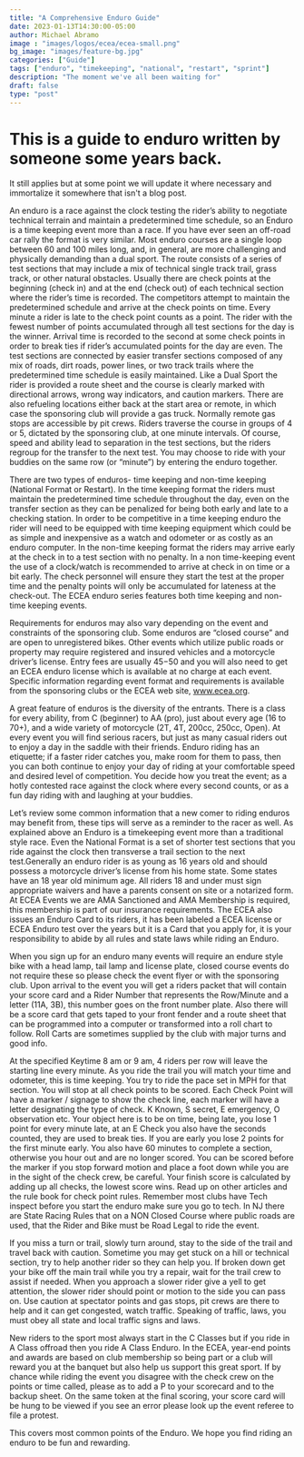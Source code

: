 ```yaml
---
title: "A Comprehensive Enduro Guide"
date: 2023-01-13T14:30:00-05:00
author: Michael Abramo
image : "images/logos/ecea/ecea-small.png"
bg_image: "images/feature-bg.jpg"
categories: ["Guide"]
tags: ["enduro", "timekeeping", "national", "restart", "sprint"]
description: "The moment we've all been waiting for"
draft: false
type: "post"
---
```


# This is a guide to enduro written by someone some years back.  
It still applies but at some point we will update it where necessary and immortalize it somewhere that isn't a blog post.

An enduro is a race against the clock testing the rider’s ability to negotiate technical terrain and maintain a predetermined time schedule, so an Enduro is a time keeping event more than a race. If you have ever seen an off-road car rally the format is very similar. Most enduro courses are a single loop between 60 and 100 miles long, and, in general, are more challenging and physically demanding than a dual sport. The route consists of a series of test sections that may include a mix of technical single track trail, grass track, or other natural obstacles. Usually there are check points at the beginning (check in) and at the end (check out) of each technical section where the rider’s time is recorded.  The competitors attempt to maintain the predetermined schedule and arrive at the check points on time. Every minute a rider is late to the check point counts as a point. The rider with the fewest number of points accumulated through all test sections for the day is the winner. Arrival time is recorded to the second at some check points in order to break ties if rider’s accumulated points for the day are even. The test sections are connected by easier transfer sections composed of any mix of roads, dirt roads, power lines, or two track trails where the predetermined time schedule is easily maintained. Like a Dual Sport the rider is provided a route sheet and the course is clearly marked with directional arrows, wrong way indicators, and caution markers. There are also refueling locations either back at the start area or remote, in which case the sponsoring club will provide a gas truck. Normally remote gas stops are accessible by pit crews. Riders traverse the course in groups of 4 or 5, dictated by the sponsoring club, at one minute intervals. Of course, speed and ability lead to separation in the test sections, but the riders regroup for the transfer to the next test. You may choose to ride with your buddies on the same row (or “minute”) by entering the enduro together.

There are two types of enduros- time keeping and non-time keeping (National Format or Restart). In the time keeping format the riders must maintain the predetermined time schedule throughout the day, even on the transfer section as they can be penalized for being both early and late to a checking station. In order to be competitive in a time keeping enduro the rider will need to be equipped with time keeping equipment which could be as simple and inexpensive as a watch and odometer or as costly as an enduro computer. In the non-time keeping format the riders may arrive early at the check in to a test section with no penalty. In a non time-keeping event the use of a clock/watch is recommended to arrive at check in on time or a bit early.  The check personnel will ensure they start the test at the proper time and the penalty points will only be accumulated for lateness at the check-out. The ECEA enduro series features both time keeping and non-time keeping events.

Requirements for enduros may also vary depending on the event and constraints of the sponsoring club. Some enduros are “closed course” and are open to unregistered bikes.  Other events which utilize public roads or property may require registered and insured vehicles and a motorcycle driver’s license. Entry fees are usually $45-$50 and you will also need to get an ECEA enduro license which is available at no charge at each event. Specific information regarding event format and requirements is available from the sponsoring clubs or the ECEA web site, www.ecea.org.

A great feature of enduros is the diversity of the entrants. There is a class for every ability, from C (beginner) to AA (pro), just about every age (16 to 70+), and a wide variety of motorcycle (2T, 4T, 200cc, 250cc, Open). At every event you will find serious racers, but just as many casual riders out to enjoy a day in the saddle with their friends. Enduro riding has an etiquette; if a faster rider catches you, make room for them to pass, then you can both continue to enjoy your day of riding at your comfortable speed and desired level of competition. You decide how you treat the event; as a hotly contested race against the clock where every second counts, or as a fun day riding with and laughing at your buddies.

Let’s review some common information that a new comer to riding enduros may benefit from, these tips will serve as a reminder to the racer as well. As explained above an Enduro is a timekeeping event more than a traditional style race. Even the National Format is a set of shorter test sections that you ride against the clock then transverse a trail section to the next test.Generally an enduro rider is as young as 16 years old and should possess a motorcycle driver’s license from his home state. Some states have an 18 year old minimum age. All riders 18 and under must sign appropriate waivers and have a parents consent on site or a notarized form. At ECEA Events we are AMA Sanctioned and AMA Membership is required, this membership is part of our insurance requirements. The ECEA also issues an Enduro Card to its riders, it has been labeled a ECEA license or ECEA Enduro test over the years but it is a Card that you apply for, it is your responsibility to abide by all rules and state laws while riding an Enduro.

When you sign up for an enduro many events will require an endure style bike with a head lamp, tail lamp and license plate, closed course events do not require these so please check the event flyer or with the sponsoring club. Upon arrival to the event you will get a riders packet that will contain your score card and a Rider Number that represents the Row/Minute and a letter (11A, 3B), this number goes on the front number plate. Also there will be a score card that gets taped to your front fender and a route sheet that can be programmed into a computer or transformed into a roll chart to follow. Roll Carts are sometimes supplied by the club with major turns and good info.

At the specified Keytime 8 am or 9 am, 4 riders per row will leave the starting line every minute. As you ride the trail you will match your time and odometer, this is time keeping. You try to ride the pace set in MPH for that section.  You will stop at all check points to be scored. Each Check Point will have a marker / signage to show the check line, each marker will have a letter designating the type of check. K Known, S secret, E emergency, O observation etc. Your object here is to be on time, being late, you lose 1 point for every minute late, at an E Check you also have the seconds counted, they are used to break ties. If you are early you lose 2 points for the first minute early. You also have 60 minutes to complete a section, otherwise you hour out and are no longer scored.
You can be scored before the marker if you stop forward motion and place a foot down while you are in the sight of the check crew, be careful. Your finish score is calculated by adding up all checks, the lowest score wins. Read up on other articles and the rule book for check point rules.
Remember most clubs have Tech inspect before you start the enduro make sure you go to tech. In NJ there are State Racing Rules that on a NON Closed Course where public roads are used, that the Rider and Bike must be Road Legal to ride the event.

If you miss a turn or trail, slowly turn around, stay to the side of the trail and travel back with caution. Sometime you may get stuck on a hill or technical section, try to help another rider so they can help you. If broken down get your bike off the main trail while you try a repair, wait for the trail crew to assist if needed.
When you approach a slower rider give a yell to get attention, the slower rider should point or motion to the side you can pass on. Use caution at spectator points and gas stops, pit crews are there to help and it can get congested, watch traffic. Speaking of traffic, laws, you must obey all state and local traffic signs and laws.

New riders to the sport most always start in the C Classes but if you ride in A Class offroad then you ride A Class Enduro. In the ECEA, year-end points and awards are based on club membership so being part or a club will reward you at the banquet but also help us support this great sport. If by chance while riding the event you disagree with the check crew on the points or time called, please as to add a P to your scorecard and to the backup sheet. On the same token at the final scoring, your score card will be hung to be viewed if you see an error please look up the event referee to file a protest.

This covers most common points of the Enduro. We hope you find  riding an enduro to be fun and rewarding.